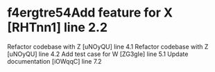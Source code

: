 # f4ergtre54Add feature for X [RHTnn1] line 2.2
Refactor codebase with Z [uNOyQU] line 4.1
Refactor codebase with Z [uNOyQU] line 4.2
Add test case for W [ZG3gIe] line 5.1
Update documentation [iOWqqC] line 7.2
